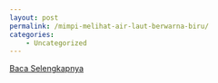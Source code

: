 ```yaml
---
layout: post
permalink: /mimpi-melihat-air-laut-berwarna-biru/
categories:
    - Uncategorized
---
```


[Baca Selengkapnya](/02)